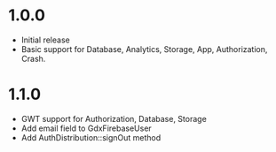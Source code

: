 # 1.0.0

- Initial release
- Basic support for Database, Analytics, Storage, App, Authorization, Crash.

# 1.1.0

- GWT support for Authorization, Database, Storage
- Add email field to GdxFirebaseUser
- Add AuthDistribution::signOut method